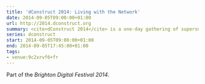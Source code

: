 ```yaml
---
title: 'dConstruct 2014: Living with the Network'
date: 2014-09-05T09:00:00+01:00
url: http://2014.dconstruct.org
summary: <cite>dConstruct 2014</cite> is a one-day gathering of supersmart people who will provoke, entertain, and stimulate you with their thoughts on this year’s theme of “Living With The Network”.
series: dconstruct
start: 2014-09-05T09:00:00+01:00
end: 2014-09-05T17:45:00+01:00
tags:
- venue:9c2xrvf6+fr
---
```

Part of the *Brighton Digital Festival 2014*.
